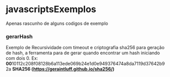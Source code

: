 # javascriptsExemplos
Apenas rascunho de alguns codigos de exemplo


### gerarHash
Exemplo de Recursividade com timeout e criptografia sha256 para geração de hash, a ferramenta para de gerar quando encontrar um hash iniciando com dois 0. Ex: **00**10112c208f08128b6a113ede069b24e1d0e949376474a8da7119d37642b92a
**SHA256 (https://geraintluff.github.io/sha256/)**
